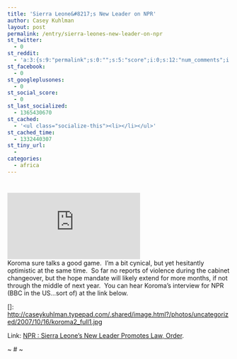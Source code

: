 ```yaml
---
title: 'Sierra Leone&#8217;s New Leader on NPR'
author: Casey Kuhlman
layout: post
permalink: /entry/sierra-leones-new-leader-on-npr
st_twitter:
  - 0
st_reddit:
  - 'a:3:{s:9:"permalink";s:0:"";s:5:"score";i:0;s:12:"num_comments";i:0;}'
st_facebook:
  - 0
st_googleplusones:
  - 0
st_social_score:
  - 0
st_last_socialized:
  - 1365430670
st_cached:
  - '<ul class="socialize-this"><li></li></ul>'
st_cached_time:
  - 1332440307
st_tiny_url:
  - 
categories:
  - africa
---
```

# 

[![Koroma2_full1][2]][2]  
Koroma sure talks a good game.  I’m a bit cynical, but yet hesitantly optimistic at the same time.  So far no reports of violence during the cabinet changeover, but the hope mandate will likely extend for more months, if not through the middle of next year.  You can hear Koroma’s interview for NPR (BBC in the US…sort of) at the link below.

 []: http://caseykuhlman.typepad.com/.shared/image.html?/photos/uncategorized/2007/10/16/koroma2_full1.jpg

Link: [NPR : Sierra Leone’s New Leader Promotes Law, Order][2].

 [2]: http://www.npr.org/templates/story/story.php?storyId=15278868 "NPR : Sierra Leone's New Leader Promotes Law, Order"

~ # ~